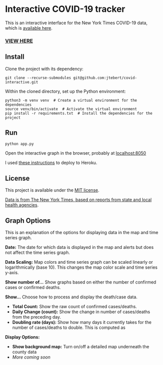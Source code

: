 # Interactive COVID-19 tracker

This is an interactive interface for the New York Times COVID-19 data, which is [available here](https://github.com/nytimes/covid-19-data).

### [VIEW HERE](http://covid-interactive.herokuapp.com)

## Install

Clone the project with its dependency:

```shell
git clone --recurse-submodules git@github.com:jtebert/covid-interactive.git
```

Within the cloned directory, set up the Python environment:

```shell
python3 -m venv venv  # Create a virtual environment for the dependencies
source venv/bin/activate  # Activate the virtual environment
pip install -r requirements.txt  # Install the dependencies for the project
```

## Run

```shell
python app.py
```

Open the interactive graph in the browser, probably at [localhost:8050](http://127.0.0.1:8050/)

I used [these instructions](https://dash.plotly.com/deployment) to deploy to Heroku.

## License

This project is available under the [MIT license](LICENSE.md).

[Data is from The New York Times, based on reports from state and local health agencies](https://github.com/nytimes/covid-19-data).

## Graph Options

This is an explanation of the options for displaying data in the map and time series graph.

**Date:** The date for which data is displayed in the map and alerts but does not affect the time series graph.

**Data Scaling:** Map colors and time series graph can be scaled linearly or logarithmically (base 10). This changes the map color scale and time series y-axis.

**Show number of...** Show graphs based on either the number of confirmed cases or confirmed deaths.

**Show...** Choose how to process and display the death/case data.
- **Total Count:** Show the raw count of confirmed cases/deaths.
- **Daily Change (count):** Show the change in number of cases/deaths from the preceding day.
- **Doubling rate (days):** Show how many days it currently takes for the number of cases/deaths to double. This is computed as

**Display Options:**
- **Show background map:** Turn on/off a detailed map underneath the county data
- *More coming soon*
